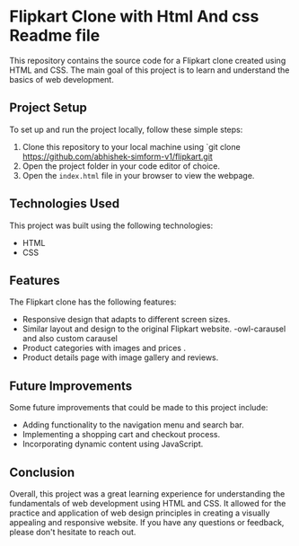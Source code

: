# Flipkart Clone with Html And css Readme file

This repository contains the source code for a Flipkart clone created using HTML and CSS. The main goal of this project is to learn and understand the basics of web development.

## Project Setup

To set up and run the project locally, follow these simple steps:

1. Clone this repository to your local machine using `git clone https://github.com/abhishek-simform-v1/flipkart.git
2. Open the project folder in your code editor of choice.
3. Open the `index.html` file in your browser to view the webpage.

## Technologies Used

This project was built using the following technologies:

- HTML
- CSS

## Features

The Flipkart clone has the following features:

- Responsive design that adapts to different screen sizes.
- Similar layout and design to the original Flipkart website.
-owl-carausel and also custom carausel
- Product categories with images and prices .
- Product details page with image gallery and reviews.

## Future Improvements

Some future improvements that could be made to this project include:

- Adding functionality to the navigation menu and search bar.
- Implementing a shopping cart and checkout process.
- Incorporating dynamic content using JavaScript.

## Conclusion

Overall, this project was a great learning experience for understanding the fundamentals of web development using HTML and CSS. It allowed for the practice and application of web design principles in creating a visually appealing and responsive website. If you have any questions or feedback, please don't hesitate to reach out.